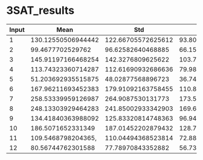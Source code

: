 # 3SAT_results

| Input | Mean | Std | Median | Min | Max |
| ----- | -----| ---- |  ----- | ----- | ----- |
| 1 | 130.12550506944442 | 122.66705572625612 | 93.80999750000001 | 2.430449 | 1217.486879 |
| 2 | 99.4677702529762 | 96.62582640468885 | 66.156503 | 2.437164 | 656.003723 |
| 3 | 145.91197166468254 | 142.3276809625622 | 103.790325 | 2.42015 | 898.424446 |
| 4 | 113.74323360714287 | 112.61690932686636 | 79.985963 | 2.424401 | 783.206272 |
| 5 | 51.203692935515875 | 48.02877568896723 | 36.7443855 | 2.404051 | 379.07873 |
| 6 | 167.96211693452383 | 179.91092163758455 | 110.8631675 | 2.432708 | 1795.12449 |
| 7 | 258.53339959126987 | 264.9087530131773 | 173.55474850000002 | 2.451056 | 1746.691765 |
| 8 | 248.13303929464283 | 241.85002933342903 | 169.66478899999998 | 2.431636 | 1604.990647 |
| 9 | 134.41840363988092 | 125.83320814748363 | 96.949269 | 2.438432 | 1044.754381 |
| 10| 186.5071652331349 | 187.01452202879432 | 128.799986 | 2.435363 | 1702.263451 |
| 11| 109.5468798204365, | 110.04494368523814 | 72.8873015 | 2.419087 | 974.503491| 
| 12| 80.56744762301588 | 77.78970843352882 | 56.739577 | 2.442759 | 571.309316| 
